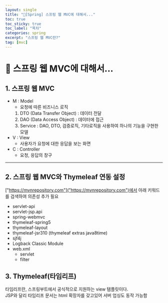 ```yaml
---
layout: single
title: "📘[Spring] 스프링 웹 MVC에 대해서..."
toc: true
toc_sticky: true
toc_label: "목차"
categories: spring
excerpt: "스프링 웹 MVC란?"
tag: [mvc]
---
```


# 📘 스프링 웹 MVC에 대해서...

## 1. 스프링 웹 MVC
- M : Model  
    - 요청에 따른 비즈니스 로직 
    1. DTO (Data Transfer Object) : 데이터 전달  
    2. DAO (Data Access Object) : 데이터에 접근
    3. Service : DAO, DTO, 검증로직, 기타로직을 사용하여 하나의 기능을 구현한 모델  
- V : View 
    - 사용자가 요청에 대한 응답을 보는 화면  
- C : Controller  
    - 요청, 응답의 창구  

---

## 2. 스프링 웹 MVC와 Thymeleaf 연동 설정
["https://mvnrepository.com"]("https://mvnrepository.com")에서 아래 키워드를 검색하여 의존성 추가 필요  

- servlet-api  
- servlet-jsp.api  
- spring-webmvc  
- thymeleaf-spring5
- thymeleaf-layout  
- thymeleaf-jsr310 (thymeleaf extras java8time)  
- sjf4j  
- Logback Classic Module  
- web.xml  
    - servlet  
    - filter
    
## 3. Thymeleaf(타임리프)
타임리프란, 스프링부트에서 공식적으로 지원하는 view 템플릿이다.  
JSP와 달리 타임리프 문서는 html 확장자를 갖고있어 서버 업싱도 동작 가능함